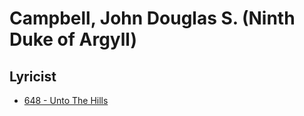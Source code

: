 # Campbell, John Douglas S. (Ninth Duke of Argyll)

## Lyricist

- [648 - Unto The Hills](/hymns/648.md)


